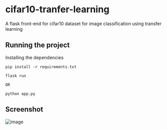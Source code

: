 # cifar10-tranfer-learning
A flask front-end for cifar10 dataset for image classification using transfer learning


## Running the project
Installing the dependencies
```
pip install -r requirements.txt
```

```
flask run

OR

python app.py
```

## Screenshot
![image](https://user-images.githubusercontent.com/26832180/65849816-bccaf680-e369-11e9-845c-418d75cd6125.png)
